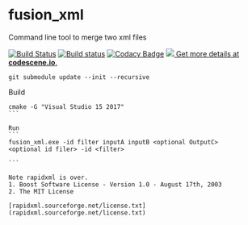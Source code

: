 # fusion_xml
Command line tool to merge two xml files

[![Build Status](https://travis-ci.org/0um/fusion_xml.svg?branch=master)](https://travis-ci.org/0um/fusion_xml)
[![Build status](https://ci.appveyor.com/api/projects/status/emyqn1w3xc5tep8g?svg=true)](https://ci.appveyor.com/project/0um/fusion-xml) [![Codacy Badge](https://api.codacy.com/project/badge/Grade/d8e620fb3f434fd6a6697ace6d713a07)](https://www.codacy.com/app/0um/fusion_xml?utm_source=github.com&amp;utm_medium=referral&amp;utm_content=0um/fusion_xml&amp;utm_campaign=Badge_Grade)
[![](https://codescene.io/projects/3206/status.svg) Get more details at **codescene.io**.](https://codescene.io/projects/3206/jobs/latest-successful/results)

````
git submodule update --init --recursive
````

Build
````
cmake -G "Visual Studio 15 2017"
```

Run
```
fusion_xml.exe -id filter inputA inputB <optional OutputC>
<optional id filer> -id <filter>

```

Note rapidxml is over.
1. Boost Software License - Version 1.0 - August 17th, 2003
2. The MIT License

[rapidxml.sourceforge.net/license.txt](rapidxml.sourceforge.net/license.txt)
